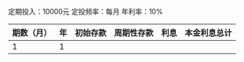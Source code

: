 定期投入：10000元
定投频率：每月
年利率：10%

| 期数（月） | 年  | 初始存款 | 周期性存款 | 利息 | 本金利息总计 |
| ---------- | --- | -------- | ---------- | ---- | ------------ |
| 1          | 1   |          |            |      |              |
